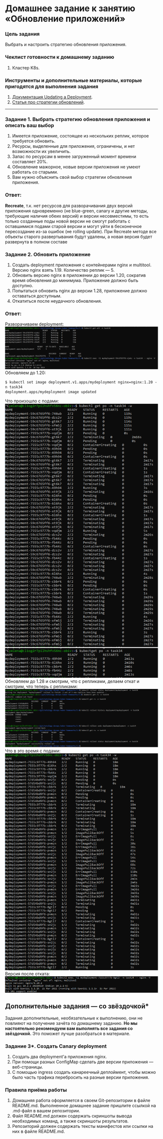 # Домашнее задание к занятию «Обновление приложений»

### Цель задания

Выбрать и настроить стратегию обновления приложения.

### Чеклист готовности к домашнему заданию

1. Кластер K8s.

### Инструменты и дополнительные материалы, которые пригодятся для выполнения задания

1. [Документация Updating a Deployment](https://kubernetes.io/docs/concepts/workloads/controllers/deployment/#updating-a-deployment).
2. [Статья про стратегии обновлений](https://habr.com/ru/companies/flant/articles/471620/).

-----

### Задание 1. Выбрать стратегию обновления приложения и описать ваш выбор

1. Имеется приложение, состоящее из нескольких реплик, которое требуется обновить.
2. Ресурсы, выделенные для приложения, ограничены, и нет возможности их увеличить.
3. Запас по ресурсам в менее загруженный момент времени составляет 20%.
4. Обновление мажорное, новые версии приложения не умеют работать со старыми.
5. Вам нужно объяснить свой выбор стратегии обновления приложения.

### Ответ:
**Recreate**, т.к. нет ресурсов для разворачивания двух версий приложения одновременно (не blue-green, canary и другие методы, требующие наличия обеих версий) и версии несовместимы, то есть только созданные поды новой версии не смогут работать с оставшимися подами старой версии и могут уйти в бесконечное пересоздание из-за ошибок (не rolling update). При Recreate методе все объекты старого развертывания будут удалены, а новая версия будет развернута в полном составе


### Задание 2. Обновить приложение

1. Создать deployment приложения с контейнерами nginx и multitool. Версию nginx взять 1.19. Количество реплик — 5.
2. Обновить версию nginx в приложении до версии 1.20, сократив время обновления до минимума. Приложение должно быть доступно.
3. Попытаться обновить nginx до версии 1.28, приложение должно оставаться доступным.
4. Откатиться после неудачного обновления.

### Ответ:
Разворачиваем deployment:
![nginx_1.19.PNG](./nginx_1.19.PNG) <br />
Обновляем до 1.20:
```
$ kubectl set image deployment.v1.apps/mydeployment nginx=nginx:1.20 -n task34
deployment.apps/mydeployment image updated
```
Что произошло с подами:
![update_to_1.20.PNG](./update_to_1.20.PNG)
![running_1.20.PNG](./running_1.20.PNG)
Обновляем до 1.28 и смотрим, что с репликами, делаем откат и смотрим, что теперь с репликами:
![update_to_1.28_commands.PNG](./update_to_1.28_commands.PNG)
Что в это время с подами:
![update_to_1.28.PNG](./update_to_1.28.PNG)
Версия после отката:
![version_after_roll_back.PNG](./version_after_roll_back.PNG)

## Дополнительные задания — со звёздочкой*

Задания дополнительные, необязательные к выполнению, они не повлияют на получение зачёта по домашнему заданию. **Но мы настоятельно рекомендуем вам выполнять все задания со звёздочкой.** Это поможет лучше разобраться в материале.   

### Задание 3*. Создать Canary deployment

1. Создать два deployment'а приложения nginx.
2. При помощи разных ConfigMap сделать две версии приложения — веб-страницы.
3. С помощью ingress создать канареечный деплоймент, чтобы можно было часть трафика перебросить на разные версии приложения.

### Правила приёма работы

1. Домашняя работа оформляется в своем Git-репозитории в файле README.md. Выполненное домашнее задание пришлите ссылкой на .md-файл в вашем репозитории.
2. Файл README.md должен содержать скриншоты вывода необходимых команд, а также скриншоты результатов.
3. Репозиторий должен содержать тексты манифестов или ссылки на них в файле README.md.
